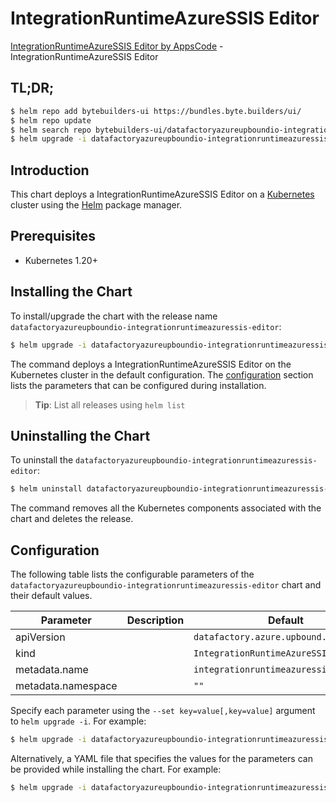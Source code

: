 # IntegrationRuntimeAzureSSIS Editor

[IntegrationRuntimeAzureSSIS Editor by AppsCode](https://byte.builders) - IntegrationRuntimeAzureSSIS Editor

## TL;DR;

```bash
$ helm repo add bytebuilders-ui https://bundles.byte.builders/ui/
$ helm repo update
$ helm search repo bytebuilders-ui/datafactoryazureupboundio-integrationruntimeazuressis-editor --version=v0.4.18
$ helm upgrade -i datafactoryazureupboundio-integrationruntimeazuressis-editor bytebuilders-ui/datafactoryazureupboundio-integrationruntimeazuressis-editor -n default --create-namespace --version=v0.4.18
```

## Introduction

This chart deploys a IntegrationRuntimeAzureSSIS Editor on a [Kubernetes](http://kubernetes.io) cluster using the [Helm](https://helm.sh) package manager.

## Prerequisites

- Kubernetes 1.20+

## Installing the Chart

To install/upgrade the chart with the release name `datafactoryazureupboundio-integrationruntimeazuressis-editor`:

```bash
$ helm upgrade -i datafactoryazureupboundio-integrationruntimeazuressis-editor bytebuilders-ui/datafactoryazureupboundio-integrationruntimeazuressis-editor -n default --create-namespace --version=v0.4.18
```

The command deploys a IntegrationRuntimeAzureSSIS Editor on the Kubernetes cluster in the default configuration. The [configuration](#configuration) section lists the parameters that can be configured during installation.

> **Tip**: List all releases using `helm list`

## Uninstalling the Chart

To uninstall the `datafactoryazureupboundio-integrationruntimeazuressis-editor`:

```bash
$ helm uninstall datafactoryazureupboundio-integrationruntimeazuressis-editor -n default
```

The command removes all the Kubernetes components associated with the chart and deletes the release.

## Configuration

The following table lists the configurable parameters of the `datafactoryazureupboundio-integrationruntimeazuressis-editor` chart and their default values.

|     Parameter      | Description |                      Default                      |
|--------------------|-------------|---------------------------------------------------|
| apiVersion         |             | <code>datafactory.azure.upbound.io/v1beta1</code> |
| kind               |             | <code>IntegrationRuntimeAzureSSIS</code>          |
| metadata.name      |             | <code>integrationruntimeazuressis</code>          |
| metadata.namespace |             | <code>""</code>                                   |


Specify each parameter using the `--set key=value[,key=value]` argument to `helm upgrade -i`. For example:

```bash
$ helm upgrade -i datafactoryazureupboundio-integrationruntimeazuressis-editor bytebuilders-ui/datafactoryazureupboundio-integrationruntimeazuressis-editor -n default --create-namespace --version=v0.4.18 --set apiVersion=datafactory.azure.upbound.io/v1beta1
```

Alternatively, a YAML file that specifies the values for the parameters can be provided while
installing the chart. For example:

```bash
$ helm upgrade -i datafactoryazureupboundio-integrationruntimeazuressis-editor bytebuilders-ui/datafactoryazureupboundio-integrationruntimeazuressis-editor -n default --create-namespace --version=v0.4.18 --values values.yaml
```
